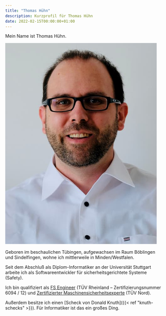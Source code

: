 ```yaml
---
title: "Thomas Hühn"
description: Kurzprofil für Thomas Hühn
date: 2022-02-15T00:00:00+01:00
---
```

Mein Name ist Thomas Hühn.

![](Thomas.jpg)

Geboren im beschaulichen Tübingen, aufgewachsen im Raum Böblingen und Sindelfingen, wohne ich mittlerweile in Minden/Westfalen.

Seit dem Abschluß als Diplom-Informatiker an der Universität Stuttgart arbeite ich als Softwareentwickler für sicherheitsgerichtete Systeme (Safety).

Ich bin qualifiziert als [FS Engineer](https://www.tuv.com/landingpage/en/training-functional-safety-cyber-security/detail-pages/zertifikate/fs-engineer.html) (TÜV Rheinland – Zertifizierungsnummer 6094 / 12) und [Zertifizierter Maschinensicherheitsexperte](https://www.cmse.com/de-INT/about-cmse) (TÜV Nord).

Außerdem besitze ich einen [Scheck von Donald Knuth]({{< ref "knuth-schecks" >}}). Für Informatiker ist das ein großes Ding.
